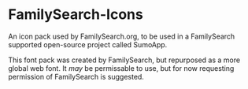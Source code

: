 FamilySearch-Icons
==================

An icon pack used by FamilySearch.org, to be used in a FamilySearch supported open-source project called SumoApp.

This font pack was created by FamilySearch, but repurposed as a more global web font. It _may_ be permissable to use, but for now requesting permission of FamilySearch is suggested.